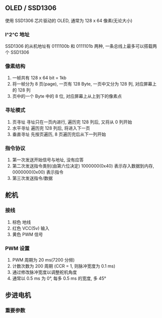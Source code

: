 ## OLED / SSD1306
使用 SSD1306 芯片驱动的 OLED, 通常为 128 x 64 像素(无论大小)
### I^2^C 地址
SSD1306 的从机地址有 0111100b 和 0111101b 两种, 一条总线上最多可以搭载两个 SSD1306

### 像素结构
1. 一帧共有 128 x 64 bit = 1kb
2. 将一帧分为 8 页(page), 一页有 128 Byte, 一页中又分为 128 列, 对应屏幕上的 128 列
3. 页中的一个 Byte 中的 8 位, 对应屏幕上从上到下的像素点

### 寻址模式
1. 页寻址 寻址只在一页内进行, 遍历完 128 列后, 又将从 0 列开始
2. 水平寻址 遍历完 128 列后, 将进入下一页
3. 垂直寻址 先按页遍历, 8 页遍历完后从下一列开始

### 指令协议
1. 第一次发送开始信号与地址, 没有应答
2. 第二次发送指令类别(由第六位决定) 1000000(0x40) 表示存入数据到内存, 0000000(0x00) 表示指令
3. 第三次发送指令/数据

## 舵机
### 接线
1. 棕色 地线
2. 红色 VCC(5v) 输入
3. 黄色 PWM 信号

### PWM 设置
1. PWM 周期为 20 ms(7200 分频)
2. 计数次数为 200 周期 (CCR = 1, 则脉冲宽度为 0.1 ms)
3. 通过修改脉冲宽度以调整舵机角度
4. 通常以 0.5 ms 为 0°, 每多 0.5 ms 的宽度, 多 45°

## 步进电机
### 重要参数

